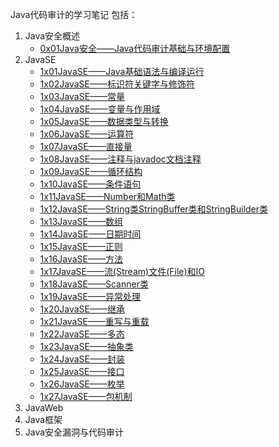 Java代码审计的学习笔记
包括：
1. Java安全概述
	- [0x01Java安全——Java代码审计基础与环境配置](0x01Java安全——Java代码审计基础与环境配置.md)
2. JavaSE
	- [1x01JavaSE——Java基础语法与编译运行](1x01JavaSE——Java基础语法与编译运行.md)
	- [1x02JavaSE——标识符关键字与修饰符](1x02JavaSE——标识符关键字与修饰符.md)
	- [1x03JavaSE——常量](1x03JavaSE——常量.md)
	- [1x04JavaSE——变量与作用域](1x04JavaSE——变量与作用域.md)
	- [1x05JavaSE——数据类型与转换](1x05JavaSE——数据类型与转换.md)
	- [1x06JavaSE——运算符](1x06JavaSE——运算符.md)
	- [1x07JavaSE——直接量](1x07JavaSE——直接量.md)
	- [1x08JavaSE——注释与javadoc文档注释](1x08JavaSE——注释与javadoc文档注释.md)
	- [1x09JavaSE——循环结构](1x09JavaSE——循环结构.md)
	- [1x10JavaSE——条件语句](1x10JavaSE——条件语句.md)
	- [1x11JavaSE——Number和Math类](1x11JavaSE——Number和Math类.md)
	- [1x12JavaSE——String类StringBuffer类和StringBuilder类](1x12JavaSE——String类StringBuffer类和StringBuilder类.md)
	- [1x13JavaSE——数组](1x13JavaSE——数组.md)
	- [1x14JavaSE——日期时间](1x14JavaSE——日期时间.md)
	- [1x15JavaSE——正则](1x15JavaSE——正则.md)
	- [1x16JavaSE——方法](1x16JavaSE——方法.md)
	- [1x17JavaSE——流(Stream)文件(File)和IO](1x17JavaSE——流(Stream)文件(File)和IO.md)
	- [1x18JavaSE——Scanner类](1x18JavaSE——Scanner类.md)
	- [1x19JavaSE——异常处理](1x19JavaSE——异常处理.md)
	- [1x20JavaSE——继承](1x20JavaSE——继承.md)
	- [1x21JavaSE——重写与重载](1x21JavaSE——重写与重载.md)
	- [1x22JavaSE——多态](1x22JavaSE——多态.md)
	- [1x23JavaSE——抽象类](1x23JavaSE——抽象类.md)
	- [1x24JavaSE——封装](1x24JavaSE——封装.md)
	- [1x25JavaSE——接口](1x25JavaSE——接口.md)
	- [1x26JavaSE——枚举](1x26JavaSE——枚举.md)
	- [1x27JavaSE——包机制](1x27JavaSE——包机制.md)
3. JavaWeb
4. Java框架
5. Java安全漏洞与代码审计